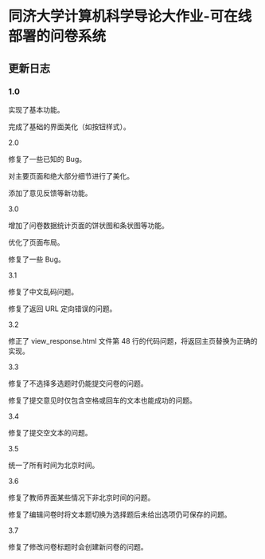 # 同济大学计算机科学导论大作业-可在线部署的问卷系统

## 更新日志

### 1.0

实现了基本功能。

完成了基础的界面美化（如按钮样式）。

2.0

修复了一些已知的 Bug。

对主要页面和绝大部分细节进行了美化。

添加了意见反馈等新功能。

3.0

增加了问卷数据统计页面的饼状图和条状图等功能。

优化了页面布局。

修复了一些 Bug。

3.1

修复了中文乱码问题。

修复了返回 URL 定向错误的问题。

3.2

修正了 view_response.html 文件第 48 行的代码问题，将返回主页替换为正确的实现。

3.3

修复了不选择多选题时仍能提交问卷的问题。

修复了提交意见时仅包含空格或回车的文本也能成功的问题。

3.4

修复了提交空文本的问题。

3.5

统一了所有时间为北京时间。

3.6

修复了教师界面某些情况下非北京时间的问题。

修复了编辑问卷时将文本题切换为选择题后未给出选项仍可保存的问题。

3.7

修复了修改问卷标题时会创建新问卷的问题。
